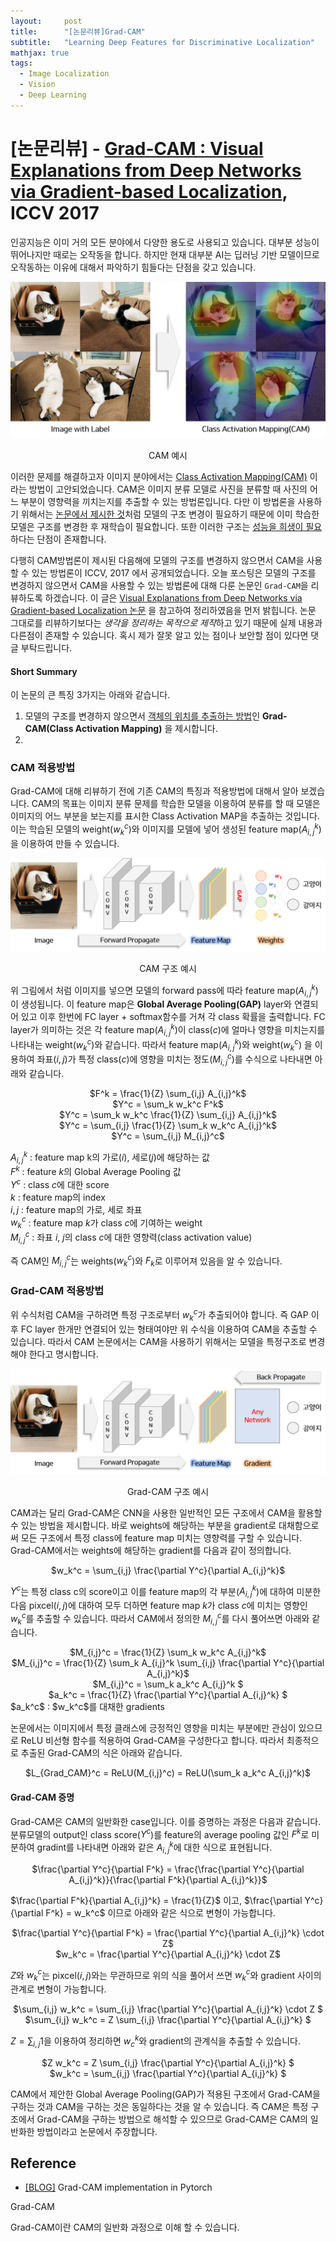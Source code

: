 ```yaml
---
layout:     post
title:      "[논문리뷰]Grad-CAM"
subtitle:   "Learning Deep Features for Discriminative Localization"
mathjax: true
tags:
  - Image Localization
  - Vision
  - Deep Learning
---
```


# [논문리뷰] - [Grad-CAM : Visual Explanations from Deep Networks via Gradient-based Localization](https://arxiv.org/abs/1610.02391), ICCV 2017

인공지능은 이미 거의 모든 분야에서 다양한 용도로 사용되고 있습니다.
대부분 성능이 뛰어나지만 때로는 오작동을 합니다.
하지만 현재 대부분 AI는 딥러닝 기반 모델이므로 오작동하는 이유에 대해서 파악하기 힘들다는 단점을 갖고 있습니다.

![](/img/in-post/2020/2020-10-14/cam_sample.png)
<center>CAM 예시</center>

이러한 문제를 해결하고자 이미지 분야에서는 [Class Activation Mapping(CAM)](https://joungheekim.github.io/2020/09/29/paper-review/) 이라는 방법이 고안되었습니다.
CAM은 이미지 분류 모델로 사진을 분류할 때 사진의 어느 부분이 영향력을 끼치는지를 추출할 수 있는 방법론입니다.
다만 이 방법론을 사용하기 위해서는 [논문에서 제시한 것](https://arxiv.org/abs/1512.04150)처럼 모델의 구조 변경이 필요하기 때문에 이미 학습한 모델은 구조를 변경한 후 재학습이 필요합니다. 
또한 이러한 구조는 <u>성능을 희생이 필요</u>하다는 단점이 존재합니다.

다행히 CAM방법론이 제시된 다음해에 모델의 구조를 변경하지 않으면서 CAM을 사용할 수 있는 방법론이 ICCV, 2017 에서 공개되었습니다.
오늘 포스팅은 모델의 구조를 변경하지 않으면서 CAM을 사용할 수 있는 방법론에 대해 다룬 논문인 `Grad-CAM`을 리뷰하도록 하겠습니다.
이 글은 [Visual Explanations from Deep Networks via Gradient-based Localization 논문](https://arxiv.org/abs/1610.02391) 을 참고하여 정리하였음을 먼저 밝힙니다.
논문 그대로를 리뷰하기보다는 *생각을 정리하는 목적으로 제작*하고 있기 때문에 실제 내용과 다른점이 존재할 수 있습니다. 
혹시 제가 잘못 알고 있는 점이나 보안할 점이 있다면 댓글 부탁드립니다.


#### Short Summary
이 논문의 큰 특징 3가지는 아래와 같습니다.

1. 모델의 구조를 변경하지 않으면서 <u>객체의 위치를 추출하는 방법</u>인 **Grad-CAM(Class Activation Mapping)** 을 제시합니다.
2. 

### CAM 적용방법
Grad-CAM에 대해 리뷰하기 전에 기존 CAM의 특징과 적용방법에 대해서 알아 보겠습니다.
CAM의 목표는 이미지 분류 문제를 학습한 모델을 이용하여 분류를 할 때 모델은 이미지의 어느 부분을 보는지를 표시한 Class Activation MAP을 추출하는 것입니다.
이는 학습된 모델의 weight($w_k^c$)와 이미지를 모델에 넣어 생성된 feature map($A_{i,j}^k$)을 이용하여 만들 수 있습니다.

![](/img/in-post/2020/2020-10-14/cam_example.png)
<center>CAM 구조 예시</center>

위 그림에서 처럼 이미지를 넣으면 모델의 forward pass에 따라 feature map($A_{i,j}^k$)이 생성됩니다.
이 feature map은 **Global Average Pooling(GAP)** layer와 연결되어 있고 이후 한번에 FC layer + softmax함수를 거쳐 각 class 확률을 출력합니다.
FC layer가 의미하는 것은 각 feature map($A_{i,j}^k$)이 class($c$)에 얼마나 영향을 미치는지를 나타내는 weight($w_k^c$)와 같습니다.
따라서 feature map($A_{i,j}^k$)와 weight($w_k^c$) 을 이용하여 좌표($i, j$)가 특정 class($c$)에 영향을 미치는 정도($M_{i,j}^c$)를 수식으로 나타내면 아래와 같습니다.

<center>$F^k = \frac{1}{Z} \sum_{i,j} A_{i,j}^k$</center>
<center>$Y^c = \sum_k w_k^c F^k$</center>
<center>$Y^c = \sum_k w_k^c \frac{1}{Z} \sum_{i,j} A_{i,j}^k$</center>
<center>$Y^c = \sum_{i,j} \frac{1}{Z} \sum_k w_k^c A_{i,j}^k$</center>
<center>$Y^c = \sum_{i,j} M_{i,j}^c$</center>

$A_{i,j}^k$ : feature map k의 가로($i$), 세로($j$)에 해당하는 값    
$F^k$ : feature $k$의 Global Average Pooling 값   
$Y^c$ : class $c$에 대한 score  
$k$ : feature map의 index    
$i, j$ : feature map의 가로, 세로 좌표    
$w_k^c$ : feature map $k$가 class $c$에 기여하는 weight  
$M_{i,j}^c$ : 좌표 $i$, $j$의 class $c$에 대한 영향력(class activation value)    

즉 CAM인 $M_{i,j}^c$는 weights($w_k^c$)와 $F_k$로 이루어져 있음을 알 수 있습니다.

### Grad-CAM 적용방법
위 수식처럼 CAM을 구하려면 특정 구조로부터 $w_k^c$가 추출되어야 합니다.
즉 GAP 이후 FC layer 한개만 연결되어 있는 형태여야만 위 수식을 이용하여 CAM을 추출할 수 있습니다.
따라서 CAM 논문에서는 CAM을 사용하기 위해서는 모델을 특정구조로 변경해야 한다고 명시합니다.

![](/img/in-post/2020/2020-10-14/grad_cam_example.png)
<center>Grad-CAM 구조 예시</center>

CAM과는 달리 Grad-CAM은 CNN을 사용한 일반적인 모든 구조에서 CAM을 활용할 수 있는 방법을 제시합니다.
바로 weights에 해당하는 부분을 gradient로 대채함으로써 모든 구조에서 특정 class에 feature map 미치는 영향력를 구할 수 있습니다.
Grad-CAM에서는 weights에 해당하는 gradient를 다음과 같이 정의합니다.

<center>$w_k^c = \sum_{i,j} \frac{\partial Y^c}{\partial A_{i,j}^k}$</center>
 
$Y^c$는 특정 class c의 score이고 이를 feature map의 각 부분($A_{i,j}^k$)에 대하여 미분한 다음 pixcel($i, j$)에 대하여 모두 더하면 feature map $k$가 class $c$에 미치는 영향인 $w_k^c$를 추출할 수 있습니다.
따라서 CAM에서 정의한 $M_{i,j}^c$를 다시 풀어쓰면 아래와 같습니다. 

<center>$M_{i,j}^c = \frac{1}{Z} \sum_k w_k^c A_{i,j}^k$</center>
<center>$M_{i,j}^c = \frac{1}{Z} \sum_k A_{i,j}^k \sum_{i,j} \frac{\partial Y^c}{\partial A_{i,j}^k}$</center>
<center>$M_{i,j}^c = \sum_k a_k^c A_{i,j}^k $</center>
<center>$a_k^c = \frac{1}{Z} \frac{\partial Y^c}{\partial A_{i,j}^k} $</center>
$a_k^c$ : $w_k^c$를 대채한 gradients

논문에서는 이미지에서 특정 클래스에 긍정적인 영향을 미치는 부분에만 관심이 있으므로 ReLU 비선형 함수를 적용하여 Grad-CAM을 구성한다고 합니다.
따라서 최종적으로 추출된 Grad-CAM의 식은 아래와 같습니다.

<center>$L_{Grad_CAM}^c = ReLU(M_{i,j}^c) = ReLU(\sum_k a_k^c A_{i,j}^k)$</center>


#### Grad-CAM 증명
Grad-CAM은 CAM의 일반화한 case입니다. 이를 증명하는 과정은 다음과 같습니다.
분류모델의 output인 class score($Y^c$)를 feature의 average pooling 값인 $F^k$로 미분하여 gradint를 나타내면 아래와 같은 $A_{i,j}^k$에 대한 식으로 표현됩니다.

<center>$\frac{\partial Y^c}{\partial F^k} = \frac{\frac{\partial Y^c}{\partial A_{i,j}^k}}{\frac{\partial F^k}{\partial A_{i,j}^k}}$</center>

$\frac{\partial F^k}{\partial A_{i,j}^k} = \frac{1}{Z}$ 이고, $\frac{\partial Y^c}{\partial F^k} = w_k^c$ 이므로 아래와 같은 식으로 변형이 가능합니다.

<center>$\frac{\partial Y^c}{\partial F^k} = \frac{\partial Y^c}{\partial A_{i,j}^k} \cdot Z$</center>
<center>$w_k^c = \frac{\partial Y^c}{\partial A_{i,j}^k} \cdot Z$</center>  

$Z$와 $w_k^c$는 pixcel($i, j$)와는 무관하므로 위의 식을 풀어서 쓰면 $w_k^c$와 gradient 사이의 관계로 변형이 가능합니다.

<center>$\sum_{i,j} w_k^c = \sum_{i,j} \frac{\partial Y^c}{\partial A_{i,j}^k} \cdot Z $</center>
<center>$\sum_{i,j} w_k^c = Z \sum_{i,j} \frac{\partial Y^c}{\partial A_{i,j}^k} $</center>

$Z=\sum_{i,j}1$을 이용하여 정리하면 $w_c^k$와 gradient의 관계식을 추출할 수 있습니다.

<center>$Z w_k^c = Z \sum_{i,j} \frac{\partial Y^c}{\partial A_{i,j}^k} $</center>
<center>$w_k^c = \sum_{i,j} \frac{\partial Y^c}{\partial A_{i,j}^k} $</center>

CAM에서 제안한 Global Average Pooling(GAP)가 적용된 구조에서 Grad-CAM을 구하는 것과 CAM을 구하는 것은 동일하다는 것을 알 수 있습니다.
즉 CAM은 특정 구조에서 Grad-CAM을 구하는 방법으로 해석할 수 있으므로 Grad-CAM은 CAM의 일반화한 방법이라고 논문에서 주장합니다.




## Reference
- [[BLOG]](https://github.com/jacobgil/pytorch-grad-cam) Grad-CAM implementation in Pytorch





  
Grad-CAM




Grad-CAM이란 CAM의 일반화 과정으로 이해 할 수 있습니다.


